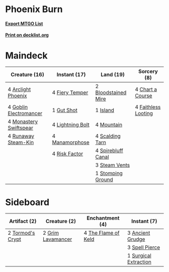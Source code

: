 # Phoenix Burn

#### [Export MTGO List](../collection/Phoenix%20Burn/Phoenix%20Burn.txt)
#### [Print on decklist.org](http://decklist.org/?deckmain=4%09Arclight%20Phoenix%0A2%09Bloodstained%20Mire%0A4%09Chart%20a%20Course%0A4%09Faithless%20Looting%0A4%09Fiery%20Temper%0A4%09Goblin%20Electromancer%0A1%09Gut%20Shot%0A1%09Island%0A4%09Lightning%20Bolt%0A4%09Manamorphose%0A4%09Monastery%20Swiftspear%0A4%09Mountain%0A4%09Risk%20Factor%0A4%09Runaway%20Steam-Kin%0A4%09Scalding%20Tarn%0A4%09Spirebluff%20Canal%0A3%09Steam%20Vents%0A1%09Stomping%20Ground&deckside=3%09Ancient%20Grudge%0A2%09Grim%20Lavamancer%0A3%09Spell%20Pierce%0A1%09Surgical%20Extraction%0A4%09The%20Flame%20of%20Keld%0A2%09Tormod's%20Crypt)
# Maindeck

|                                          Creature (16)                                          |                                       Instant (17)                                        |                                          Land (19)                                           |                                         Sorcery (8)                                          |
|-------------------------------------------------------------------------------------------------|-------------------------------------------------------------------------------------------|----------------------------------------------------------------------------------------------|----------------------------------------------------------------------------------------------|
|4 [Arclight Phoenix](http://gatherer.wizards.com/Pages/Card/Details.aspx?multiverseid=452841)    |4 [Fiery Temper](http://gatherer.wizards.com/Pages/Card/Details.aspx?multiverseid=108880)  |2 [Bloodstained Mire](http://gatherer.wizards.com/Pages/Card/Details.aspx?multiverseid=405094)|4 [Chart a Course](http://gatherer.wizards.com/Pages/Card/Details.aspx?multiverseid=435200)   |
|4 [Goblin Electromancer](http://gatherer.wizards.com/Pages/Card/Details.aspx?multiverseid=425991)|1 [Gut Shot](http://gatherer.wizards.com/Pages/Card/Details.aspx?multiverseid=397673)      |1 [Island](http://gatherer.wizards.com/Pages/Card/Details.aspx?multiverseid=439602)           |4 [Faithless Looting](http://gatherer.wizards.com/Pages/Card/Details.aspx?multiverseid=413670)|
|4 [Monastery Swiftspear](http://gatherer.wizards.com/Pages/Card/Details.aspx?multiverseid=438706)|4 [Lightning Bolt](http://gatherer.wizards.com/Pages/Card/Details.aspx?multiverseid=234704)|4 [Mountain](http://gatherer.wizards.com/Pages/Card/Details.aspx?multiverseid=439604)         |                                                                                              |
|4 [Runaway Steam-Kin](http://gatherer.wizards.com/Pages/Card/Details.aspx?multiverseid=452865)   |4 [Manamorphose](http://gatherer.wizards.com/Pages/Card/Details.aspx?multiverseid=370568)  |4 [Scalding Tarn](http://gatherer.wizards.com/Pages/Card/Details.aspx?multiverseid=426069)    |                                                                                              |
|                                                                                                 |4 [Risk Factor](http://gatherer.wizards.com/Pages/Card/Details.aspx?multiverseid=452863)   |4 [Spirebluff Canal](http://gatherer.wizards.com/Pages/Card/Details.aspx?multiverseid=417822) |                                                                                              |
|                                                                                                 |                                                                                           |3 [Steam Vents](http://gatherer.wizards.com/Pages/Card/Details.aspx?multiverseid=405109)      |                                                                                              |
|                                                                                                 |                                                                                           |1 [Stomping Ground](http://gatherer.wizards.com/Pages/Card/Details.aspx?multiverseid=405110)  |                                                                                              |


# Sideboard

|                                       Artifact (2)                                        |                                        Creature (2)                                        |                                       Enchantment (4)                                        |                                          Instant (7)                                           |
|-------------------------------------------------------------------------------------------|--------------------------------------------------------------------------------------------|----------------------------------------------------------------------------------------------|------------------------------------------------------------------------------------------------|
|2 [Tormod's Crypt](http://gatherer.wizards.com/Pages/Card/Details.aspx?multiverseid=389723)|2 [Grim Lavamancer](http://gatherer.wizards.com/Pages/Card/Details.aspx?multiverseid=234706)|4 [The Flame of Keld](http://gatherer.wizards.com/Pages/Card/Details.aspx?multiverseid=443011)|3 [Ancient Grudge](http://gatherer.wizards.com/Pages/Card/Details.aspx?multiverseid=425913)     |
|                                                                                           |                                                                                            |                                                                                              |3 [Spell Pierce](http://gatherer.wizards.com/Pages/Card/Details.aspx?multiverseid=425876)       |
|                                                                                           |                                                                                            |                                                                                              |1 [Surgical Extraction](http://gatherer.wizards.com/Pages/Card/Details.aspx?multiverseid=397706)|

